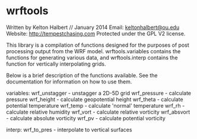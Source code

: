 wrftools
========
Written by Kelton Halbert // January 2014
Email: keltonhalbert@ou.edu
Website: http://tempestchasing.com
Protected under the GPL V2 license.

This library is a compilation of functions designed for the purposes of post processing output from the WRF model. 
wrftools.variables contains the functions for generating various data, and wrftools.interp contains the function for vertically interpolating grids. 

Below is a brief description of the functions available. See the documentation for information on how to use them.

variables:
    wrf_unstagger - unstagger a 2D-5D grid
    wrf_pressure - calculate pressure
    wrf_height - calculate geopotential height
    wrf_theta - calculate potential temperature
    wrf_temp - calculate 'normal' temperature
    wrf_rh - calculate relative humidity
    wrf_vort - calculate relative vorticity
    wrf_absvort - calculate absolute vorticity
    wrf_pv - calculate potential vorticity

interp:
    wrf_to_pres - interpolate to vertical surfaces